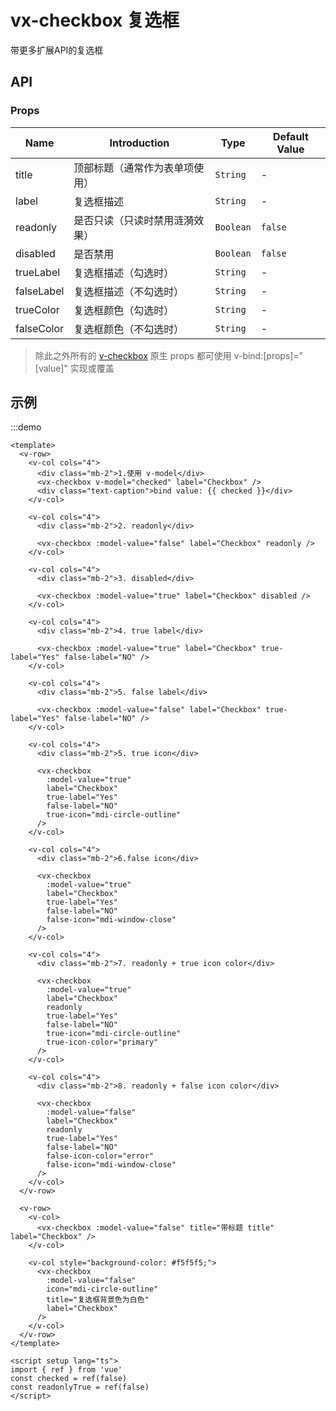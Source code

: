 # vx-checkbox 复选框

带更多扩展API的复选框

## API

### Props

| Name       | Introduction                   | Type      | Default Value |
| ---------- | ------------------------------ | --------- | ------------- |
| title      | 顶部标题（通常作为表单项使用） | `String`  | -             |
| label      | 复选框描述                     | `String`  | -             |
| readonly   | 是否只读（只读时禁用涟漪效果） | `Boolean` | `false`       |
| disabled   | 是否禁用                       | `Boolean` | `false`       |
| trueLabel  | 复选框描述（勾选时）           | `String`  | -             |
| falseLabel | 复选框描述（不勾选时）         | `String`  | -             |
| trueColor  | 复选框颜色（勾选时）           | `String`  | -             |
| falseColor | 复选框颜色（不勾选时）         | `String`  | -             |

> 除此之外所有的 [v-checkbox](https://vuetifyjs.com/en/api/v-checkbox/) 原生 props 都可使用 v-bind:[props]="[value]" 实现或覆盖

## 示例

:::demo

```vue
<template>
  <v-row>
    <v-col cols="4">
      <div class="mb-2">1.使用 v-model</div>
      <vx-checkbox v-model="checked" label="Checkbox" />
      <div class="text-caption">bind value: {{ checked }}</div>
    </v-col>

    <v-col cols="4">
      <div class="mb-2">2. readonly</div>

      <vx-checkbox :model-value="false" label="Checkbox" readonly />
    </v-col>

    <v-col cols="4">
      <div class="mb-2">3. disabled</div>

      <vx-checkbox :model-value="true" label="Checkbox" disabled />
    </v-col>

    <v-col cols="4">
      <div class="mb-2">4. true label</div>

      <vx-checkbox :model-value="true" label="Checkbox" true-label="Yes" false-label="NO" />
    </v-col>

    <v-col cols="4">
      <div class="mb-2">5. false label</div>

      <vx-checkbox :model-value="false" label="Checkbox" true-label="Yes" false-label="NO" />
    </v-col>

    <v-col cols="4">
      <div class="mb-2">5. true icon</div>

      <vx-checkbox
        :model-value="true"
        label="Checkbox"
        true-label="Yes"
        false-label="NO"
        true-icon="mdi-circle-outline"
      />
    </v-col>

    <v-col cols="4">
      <div class="mb-2">6.false icon</div>

      <vx-checkbox
        :model-value="true"
        label="Checkbox"
        true-label="Yes"
        false-label="NO"
        false-icon="mdi-window-close"
      />
    </v-col>

    <v-col cols="4">
      <div class="mb-2">7. readonly + true icon color</div>

      <vx-checkbox
        :model-value="true"
        label="Checkbox"
        readonly
        true-label="Yes"
        false-label="NO"
        true-icon="mdi-circle-outline"
        true-icon-color="primary"
      />
    </v-col>

    <v-col cols="4">
      <div class="mb-2">8. readonly + false icon color</div>

      <vx-checkbox
        :model-value="false"
        label="Checkbox"
        readonly
        true-label="Yes"
        false-label="NO"
        false-icon-color="error"
        false-icon="mdi-window-close"
      />
    </v-col>
  </v-row>

  <v-row>
    <v-col>
      <vx-checkbox :model-value="false" title="带标题 title" label="Checkbox" />
    </v-col>

    <v-col style="background-color: #f5f5f5;">
      <vx-checkbox
        :model-value="false"
        icon="mdi-circle-outline"
        title="复选框背景色为白色"
        label="Checkbox"
      />
    </v-col>
  </v-row>
</template>

<script setup lang="ts">
import { ref } from 'vue'
const checked = ref(false)
const readonlyTrue = ref(false)
</script>
```
